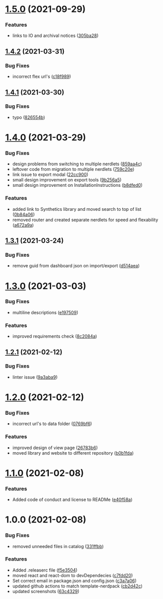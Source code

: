 # [1.5.0](https://github.com/newrelic/nr1-quickstarts/compare/v1.4.2...v1.5.0) (2021-09-29)


### Features

* links to IO and archival notices ([305ba28](https://github.com/newrelic/nr1-quickstarts/commit/305ba284bbec49b2bcf7674b36150b7da43a9d08))

## [1.4.2](https://github.com/newrelic/nr1-quickstarts/compare/v1.4.1...v1.4.2) (2021-03-31)


### Bug Fixes

* incorrect flex url's ([c18f989](https://github.com/newrelic/nr1-quickstarts/commit/c18f989b4aa6bb50d9b65239f0ae0d1c59b7fbf3))

## [1.4.1](https://github.com/newrelic/nr1-quickstarts/compare/v1.4.0...v1.4.1) (2021-03-30)


### Bug Fixes

* typo ([826554b](https://github.com/newrelic/nr1-quickstarts/commit/826554b755f2e180213b24e6980ed25098b95ce4))

# [1.4.0](https://github.com/newrelic/nr1-quickstarts/compare/v1.3.1...v1.4.0) (2021-03-29)


### Bug Fixes

* design problems from switching to multiple nerdlets ([859aa4c](https://github.com/newrelic/nr1-quickstarts/commit/859aa4c5fb3ef4fdc382370075bde6d4b3d1ae2b))
* leftover code from migration to multiple nerdlets ([759c20e](https://github.com/newrelic/nr1-quickstarts/commit/759c20e7c35bb73d8be0780f92025444651e6541))
* link issue to export modal ([22cc900](https://github.com/newrelic/nr1-quickstarts/commit/22cc900f0895fefd098c94ff3f64478c0a469dce))
* small design improvement on export tools ([9b256a5](https://github.com/newrelic/nr1-quickstarts/commit/9b256a58baabb2a96e50f7da2d5bd1d79ba6d389))
* small design improvement on InstallationInstructions ([b8dfed0](https://github.com/newrelic/nr1-quickstarts/commit/b8dfed07e39febed2de8d66aa9e95f8a426df331))


### Features

* added link to Synthetics library and moved search to top of list ([0b84a06](https://github.com/newrelic/nr1-quickstarts/commit/0b84a060598cb04240f6abad02188849c3590a59))
* removed router and created separate nerdlets for speed and flexability ([a672a9a](https://github.com/newrelic/nr1-quickstarts/commit/a672a9a4ceb48ca5a981d6058e63ec01bf25dc31))

## [1.3.1](https://github.com/newrelic/nr1-quickstarts/compare/v1.3.0...v1.3.1) (2021-03-24)


### Bug Fixes

* remove guid from dashboard json on import/export ([d514aea](https://github.com/newrelic/nr1-quickstarts/commit/d514aea9ad30605ccfaeea4ab7093d88c0a7a7de))

# [1.3.0](https://github.com/newrelic/nr1-quickstarts/compare/v1.2.1...v1.3.0) (2021-03-03)


### Bug Fixes

* multiline descriptions ([e197509](https://github.com/newrelic/nr1-quickstarts/commit/e19750974691b8f8d0c502fce6e50d04e7afaaab))


### Features

* improved requirements check ([8c2084a](https://github.com/newrelic/nr1-quickstarts/commit/8c2084a5e6d9efffb97b0f943e5a58a8c859a3b1))

## [1.2.1](https://github.com/newrelic/nr1-quickstarts/compare/v1.2.0...v1.2.1) (2021-02-12)


### Bug Fixes

* linter issue ([9a3aba9](https://github.com/newrelic/nr1-quickstarts/commit/9a3aba9d8b504a6e56565f11ca51409e5878ca3f))

# [1.2.0](https://github.com/newrelic/nr1-quickstarts/compare/v1.1.0...v1.2.0) (2021-02-12)


### Bug Fixes

* incorrect url's to data folder ([0769bf6](https://github.com/newrelic/nr1-quickstarts/commit/0769bf6ec2741934dba97f8f42a846eb9612f7bd))


### Features

* improved design of view page ([26783b6](https://github.com/newrelic/nr1-quickstarts/commit/26783b6b32573891d5f976b044d73b7f794d12b1))
* moved library and website to different repository ([b0b1fda](https://github.com/newrelic/nr1-quickstarts/commit/b0b1fda5af35f4ecda3a8dd43d9ac4b2c3b752c6))

# [1.1.0](https://github.com/newrelic/nr1-quickstarts/compare/v1.0.0...v1.1.0) (2021-02-08)


### Features

* Added code of conduct and license to READMe ([e40f58a](https://github.com/newrelic/nr1-quickstarts/commit/e40f58afb33a909f46ec74c4292cb46f5caf6a32))

# 1.0.0 (2021-02-08)


### Bug Fixes

* removed unneeded files in catalog ([331ffbb](https://github.com/newrelic/nr1-quickstarts/commit/331ffbb5f0339bc113531db118ceec0b44d29c7b))


### Features

* Added .releaserc file ([f5e3504](https://github.com/newrelic/nr1-quickstarts/commit/f5e3504036bfed350dc51d9bdd1a535fbba04109))
* moved react and react-dom to devDependecies ([c7fdd20](https://github.com/newrelic/nr1-quickstarts/commit/c7fdd205917c66be534f7df1152f06a2eb43d7b2))
* Set correct email in package.json and config.json ([c3a7a06](https://github.com/newrelic/nr1-quickstarts/commit/c3a7a06c75d7250d09ef4bbe431145ae2716d391))
* updated github actions to match template-nerdpack ([cb2d42c](https://github.com/newrelic/nr1-quickstarts/commit/cb2d42cca8f68ccf0f6a12afee0d0b93cfeadfe2))
* updated screenshots ([63c4329](https://github.com/newrelic/nr1-quickstarts/commit/63c4329f491ede67addc183d6b55f3e166af4fe2))
